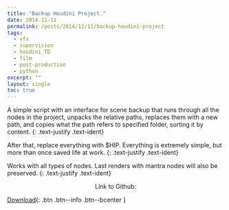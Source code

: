 ```yaml
---
title: "Backup Houdini Project."
date: 2014-12-11
permalink: /posts/2014/12/11/backup-houdini-project
tags:
  - vfx
  - supervision
  - houdini TD
  - film
  - post-production
  - python
excerpt: ""
layout: single
toc: true
---
```

A simple script with an interface for scene backup that runs through all the nodes in the project, unpacks the relative paths, replaces them with a new path, and copies what the path refers to specified folder, sorting it by content.
{: .text-justify .text-ident}

After that, replace everything with $HIP. Everything is extremely simple, but more than once saved life at work.
{: .text-justify .text-ident}

Works with all types of nodes. Last renders with mantra nodes will also be preserved.
{: .text-justify .text-ident}

<center>Link to Github:</center>

[Download](https://github.com/mikedatsik/CollectHoudiniProject){: .btn .btn--info .btn--bcenter }